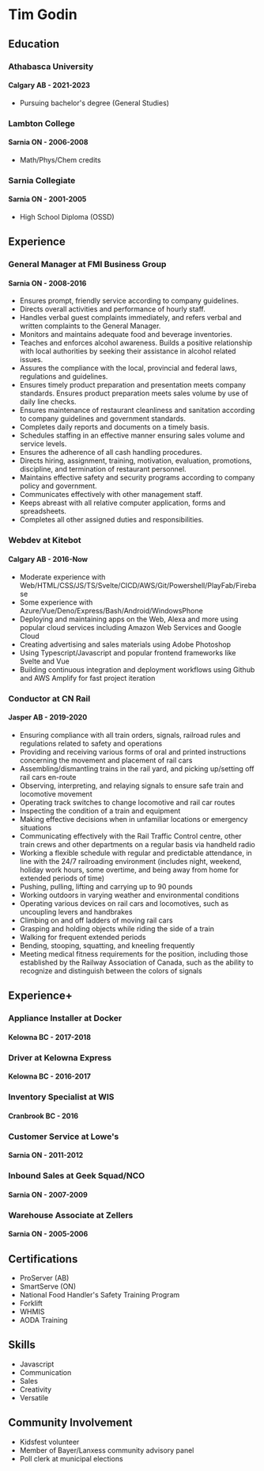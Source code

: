 # Tim Godin

## Education

### Athabasca University
#### Calgary AB - 2021-2023
- Pursuing bachelor's degree (General Studies)

### Lambton College 
#### Sarnia ON - 2006-2008
- Math/Phys/Chem credits

### Sarnia Collegiate 
#### Sarnia ON - 2001-2005

- High School Diploma (OSSD)

## Experience

### General Manager at FMI Business Group
#### Sarnia ON - 2008-2016

- Ensures prompt, friendly service according to company guidelines.
- Directs overall activities and performance of hourly staff.
- Handles verbal guest complaints immediately, and refers verbal and written complaints to the General Manager.
- Monitors and maintains adequate food and beverage inventories.
- Teaches and enforces alcohol awareness. Builds a positive relationship with local authorities by seeking their assistance in alcohol related issues.
- Assures the compliance with the local, provincial and federal laws, regulations and guidelines.
- Ensures timely product preparation and presentation meets company standards. Ensures product preparation meets sales volume by use of daily line checks.
- Ensures maintenance of restaurant cleanliness and sanitation according to company guidelines and government standards.
- Completes daily reports and documents on a timely basis.
- Schedules staffing in an effective manner ensuring sales volume and service levels.
- Ensures the adherence of all cash handling procedures.
- Directs hiring, assignment, training, motivation, evaluation, promotions, discipline, and termination of restaurant personnel.
- Maintains effective safety and security programs according to company policy and government.
- Communicates effectively with other management staff.
- Keeps abreast with all relative computer application, forms and spreadsheets.
- Completes all other assigned duties and responsibilities.

### Webdev at Kitebot
#### Calgary AB - 2016-Now

- Moderate experience with Web/HTML/CSS/JS/TS/Svelte/CICD/AWS/Git/Powershell/PlayFab/Firebase
- Some experience with Azure/Vue/Deno/Express/Bash/Android/WindowsPhone
- Deploying and maintaining apps on the Web, Alexa and more using popular cloud services including Amazon Web Services and Google Cloud
- Creating advertising and sales materials using Adobe Photoshop
- Using Typescript/Javascript and popular frontend frameworks like Svelte and Vue
- Building continuous integration and deployment workflows using Github and AWS Amplify for fast project iteration

### Conductor at CN Rail
#### Jasper AB - 2019-2020

- Ensuring compliance with all train orders, signals, railroad rules and regulations related to safety and operations
- Providing and receiving various forms of oral and printed instructions concerning the movement and placement of rail cars
- Assembling/dismantling trains in the rail yard, and picking up/setting off rail cars en-route
- Observing, interpreting, and relaying signals to ensure safe train and locomotive movement
- Operating track switches to change locomotive and rail car routes
- Inspecting the condition of a train and equipment
- Making effective decisions when in unfamiliar locations or emergency situations
- Communicating effectively with the Rail Traffic Control centre, other train crews and other departments on a regular basis via handheld radio
- Working a flexible schedule with regular and predictable attendance, in line with the 24/7 railroading environment (includes night, weekend, holiday work hours, some overtime, and being away from home for extended periods of time)
- Pushing, pulling, lifting and carrying up to 90 pounds
- Working outdoors in varying weather and environmental conditions
- Operating various devices on rail cars and locomotives, such as uncoupling levers and handbrakes
- Climbing on and off ladders of moving rail cars
- Grasping and holding objects while riding the side of a train
- Walking for frequent extended periods
- Bending, stooping, squatting, and kneeling frequently
- Meeting medical fitness requirements for the position, including those established by the Railway Association of Canada, such as the ability to recognize and distinguish between the colors of signals

## Experience+ 

### Appliance Installer at Docker
#### Kelowna BC - 2017-2018

### Driver at Kelowna Express
#### Kelowna BC - 2016-2017

### Inventory Specialist at WIS
#### Cranbrook BC - 2016

### Customer Service at Lowe's 
#### Sarnia ON - 2011-2012

### Inbound Sales at Geek Squad/NCO
#### Sarnia ON - 2007-2009

### Warehouse Associate at Zellers 
#### Sarnia ON - 2005-2006

## Certifications

- ProServer (AB)
- SmartServe (ON)
- National Food Handler's Safety Training Program
- Forklift 
- WHMIS
- AODA Training

## Skills

- Javascript
- Communication
- Sales
- Creativity
- Versatile

## Community Involvement

- Kidsfest volunteer
- Member of Bayer/Lanxess community advisory panel
- Poll clerk at municipal elections

